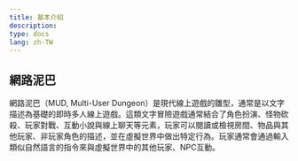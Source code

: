 ```yaml
---
title: 基本介紹
description:
type: docs
lang: zh-TW
---
```


## 網路泥巴

網路泥巴（MUD, Multi-User Dungeon）是現代線上遊戲的雛型，通常是以文字描述為基礎的即時多人線上遊戲。這類文字冒險遊戲通常結合了角色扮演、怪物砍殺、玩家對戰、互動小說與線上聊天等元素，玩家可以閱讀或檢視房間、物品與其他玩家、非玩家角色的描述，並在虛擬世界中做出特定行為。玩家通常會通過輸入類似自然語言的指令來與虛擬世界中的其他玩家、NPC互動。